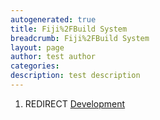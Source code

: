 ```yaml
---
autogenerated: true
title: Fiji%2FBuild System
breadcrumb: Fiji%2FBuild System
layout: page
author: test author
categories: 
description: test description
---
```


1.  REDIRECT [Development](Development "wikilink")
